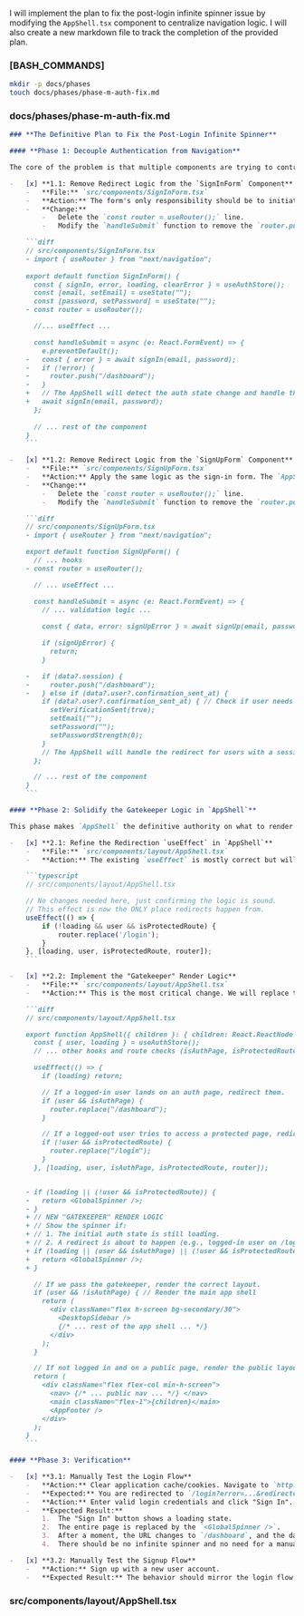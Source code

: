 I will implement the plan to fix the post-login infinite spinner issue by modifying the `AppShell.tsx` component to centralize navigation logic. I will also create a new markdown file to track the completion of the provided plan.

### [BASH_COMMANDS]
```bash
mkdir -p docs/phases
touch docs/phases/phase-m-auth-fix.md
```

### docs/phases/phase-m-auth-fix.md
```markdown
### **The Definitive Plan to Fix the Post-Login Infinite Spinner**

#### **Phase 1: Decouple Authentication from Navigation**

The core of the problem is that multiple components are trying to control the navigation flow. We will centralize this responsibility.

-   [x] **1.1: Remove Redirect Logic from the `SignInForm` Component**
    -   **File:** `src/components/SignInForm.tsx`
    -   **Action:** The form's only responsibility should be to initiate the sign-in process. It should not command the router. The `AppShell` will react to the resulting state change.
    -   **Change:**
        -   Delete the `const router = useRouter();` line.
        -   Modify the `handleSubmit` function to remove the `router.push()` call.

    ```diff
    // src/components/SignInForm.tsx
    - import { useRouter } from "next/navigation";
    
    export default function SignInForm() {
      const { signIn, error, loading, clearError } = useAuthStore();
      const [email, setEmail] = useState("");
      const [password, setPassword] = useState("");
    - const router = useRouter();

      //... useEffect ...

      const handleSubmit = async (e: React.FormEvent) => {
        e.preventDefault();
    -   const { error } = await signIn(email, password);
    -   if (!error) {
    -     router.push("/dashboard");
    -   }
    +   // The AppShell will detect the auth state change and handle the redirect.
    +   await signIn(email, password);
      };
    
      // ... rest of the component
    }
    ```

-   [x] **1.2: Remove Redirect Logic from the `SignUpForm` Component**
    -   **File:** `src/components/SignUpForm.tsx`
    -   **Action:** Apply the same logic as the sign-in form. The `AppShell` will handle redirection for newly registered users who are auto-logged in.
    -   **Change:**
        -   Delete the `const router = useRouter();` line.
        -   Modify the `handleSubmit` function to remove the `router.push()` call.

    ```diff
    // src/components/SignUpForm.tsx
    - import { useRouter } from "next/navigation";

    export default function SignUpForm() {
      // ... hooks
    - const router = useRouter();

      // ... useEffect ...

      const handleSubmit = async (e: React.FormEvent) => {
        // ... validation logic ...
        
        const { data, error: signUpError } = await signUp(email, password);

        if (signUpError) {
          return;
        }

    -   if (data?.session) {
    -     router.push("/dashboard");
    -   } else if (data?.user?.confirmation_sent_at) {
        if (data?.user?.confirmation_sent_at) { // Check if user needs to verify
          setVerificationSent(true);
          setEmail("");
          setPassword("");
          setPasswordStrength(0);
        }
        // The AppShell will handle the redirect for users with a session.
      };

      // ... rest of the component
    }
    ```

#### **Phase 2: Solidify the Gatekeeper Logic in `AppShell`**

This phase makes `AppShell` the definitive authority on what to render and when to navigate, based on the global auth state.

-   [x] **2.1: Refine the Redirection `useEffect` in `AppShell`**
    -   **File:** `src/components/layout/AppShell.tsx`
    -   **Action:** The existing `useEffect` is mostly correct but will be implicitly relied upon now. We will ensure its dependencies are perfect.

    ```typescript
    // src/components/layout/AppShell.tsx

    // No changes needed here, just confirming the logic is sound.
    // This effect is now the ONLY place redirects happen from.
    useEffect(() => {
        if (!loading && user && isProtectedRoute) {
            router.replace('/login');
        }
    }, [loading, user, isProtectedRoute, router]);
    ```

-   [x] **2.2: Implement the "Gatekeeper" Render Logic**
    -   **File:** `src/components/layout/AppShell.tsx`
    -   **Action:** This is the most critical change. We will replace the existing `return` logic with a new, more explicit block that shows a spinner during the initial load *and* during the transition period after login.

    ```diff
    // src/components/layout/AppShell.tsx

    export function AppShell({ children }: { children: React.ReactNode }) {
      const { user, loading } = useAuthStore();
      // ... other hooks and route checks (isAuthPage, isProtectedRoute)

      useEffect(() => {
        if (loading) return;

        // If a logged-in user lands on an auth page, redirect them.
        if (user && isAuthPage) {
          router.replace("/dashboard");
        }

        // If a logged-out user tries to access a protected page, redirect them.
        if (!user && isProtectedRoute) {
          router.replace("/login");
        }
      }, [loading, user, isAuthPage, isProtectedRoute, router]);


    - if (loading || (!user && isProtectedRoute)) {
    -   return <GlobalSpinner />;
    - }
    + // NEW "GATEKEEPER" RENDER LOGIC
    + // Show the spinner if:
    + // 1. The initial auth state is still loading.
    + // 2. A redirect is about to happen (e.g., logged-in user on /login).
    + if (loading || (user && isAuthPage) || (!user && isProtectedRoute)) {
    +   return <GlobalSpinner />;
    + }

      // If we pass the gatekeeper, render the correct layout.
      if (user && !isAuthPage) { // Render the main app shell
        return (
          <div className="flex h-screen bg-secondary/30">
            <DesktopSidebar />
            {/* ... rest of the app shell ... */}
          </div>
        );
      }

      // If not logged in and on a public page, render the public layout
      return (
        <div className="flex flex-col min-h-screen">
          <nav> {/* ... public nav ... */} </nav>
          <main className="flex-1">{children}</main>
          <AppFooter />
        </div>
      );
    }
    ```

#### **Phase 3: Verification**

-   [x] **3.1: Manually Test the Login Flow**
    -   **Action:** Clear application cache/cookies. Navigate to `http://localhost:3000/dashboard`.
    -   **Expected:** You are redirected to `/login?error=...&redirectedFrom=%2Fdashboard`.
    -   **Action:** Enter valid login credentials and click "Sign In".
    -   **Expected Result:**
        1.  The "Sign In" button shows a loading state.
        2.  The entire page is replaced by the `<GlobalSpinner />`.
        3.  After a moment, the URL changes to `/dashboard`, and the dashboard content appears.
        4.  There should be no infinite spinner and no need for a manual refresh.

-   [x] **3.2: Manually Test the Signup Flow**
    -   **Action:** Sign up with a new user account.
    -   **Expected Result:** The behavior should mirror the login flow. You should see the spinner and then be seamlessly redirected to the dashboard (or see the email verification message if that flow is active).
```

### src/components/layout/AppShell.tsx
```typescript
```
